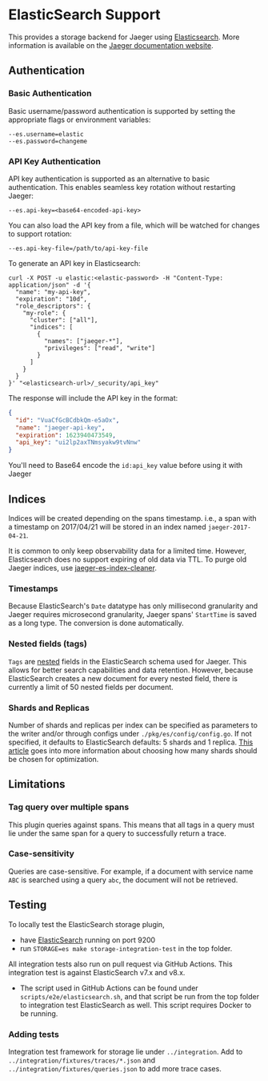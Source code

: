 # ElasticSearch Support

This provides a storage backend for Jaeger using [Elasticsearch](https://www.elastic.co). More information is available on the [Jaeger documentation website](https://www.jaegertracing.io/docs/latest/deployment/#elasticsearch).

## Authentication

### Basic Authentication
Basic username/password authentication is supported by setting the appropriate flags or environment variables:
```
--es.username=elastic
--es.password=changeme
```

### API Key Authentication
API key authentication is supported as an alternative to basic authentication. This enables seamless key rotation without restarting Jaeger:
```
--es.api-key=<base64-encoded-api-key>
```

You can also load the API key from a file, which will be watched for changes to support rotation:
```
--es.api-key-file=/path/to/api-key-file
```

To generate an API key in Elasticsearch:
```
curl -X POST -u elastic:<elastic-password> -H "Content-Type: application/json" -d '{
  "name": "my-api-key",
  "expiration": "10d",
  "role_descriptors": {
    "my-role": {
      "cluster": ["all"],
      "indices": [
        {
          "names": ["jaeger-*"],
          "privileges": ["read", "write"]
        }
      ]
    }
  }
}' "<elasticsearch-url>/_security/api_key"

```

The response will include the API key in the format:
```json
{
  "id": "VuaCfGcBCdbkQm-e5aOx",
  "name": "jaeger-api-key",
  "expiration": 1623940473549,
  "api_key": "ui2lp2axTNmsyakw9tvNnw"
}
```

You'll need to Base64 encode the `id:api_key` value before using it with Jaeger



## Indices
Indices will be created depending on the spans timestamp. i.e., a span with
a timestamp on 2017/04/21 will be stored in an index named `jaeger-2017-04-21`.

It is common to only keep observability data for a limited time.
However, Elasticsearch does no support expiring of old data via TTL.
To purge old Jaeger indices, use [jaeger-es-index-cleaner](../../../cmd/es-index-cleaner/).

### Timestamps
Because ElasticSearch's `Date` datatype has only millisecond granularity and Jaeger
requires microsecond granularity, Jaeger spans' `StartTime` is saved as a long type.
The conversion is done automatically.

### Nested fields (tags)
`Tags` are [nested](https://www.elastic.co/guide/en/elasticsearch/reference/current/nested.html) fields in the
ElasticSearch schema used for Jaeger. This allows for better search capabilities and data retention. However, because
ElasticSearch creates a new document for every nested field, there is currently a limit of 50 nested fields per document.

### Shards and Replicas
Number of shards and replicas per index can be specified as parameters to the writer and/or through configs under
`./pkg/es/config/config.go`. If not specified, it defaults to ElasticSearch defaults: 5 shards and 1 replica.
[This article](https://www.elastic.co/blog/how-many-shards-should-i-have-in-my-elasticsearch-cluster) goes into more information
about choosing how many shards should be chosen for optimization.

## Limitations

### Tag query over multiple spans
This plugin queries against spans. This means that all tags in a query must lie under the same span for a
query to successfully return a trace.

### Case-sensitivity
Queries are case-sensitive. For example, if a document with service name `ABC` is searched using a query `abc`,
the document will not be retrieved.

## Testing
To locally test the ElasticSearch storage plugin,
* have [ElasticSearch](https://www.elastic.co/guide/en/elasticsearch/reference/current/setup.html) running on port 9200
* run `STORAGE=es make storage-integration-test` in the top folder.

All integration tests also run on pull request via GitHub Actions. This integration test is against ElasticSearch v7.x and v8.x.

* The script used in GitHub Actions can be found under `scripts/e2e/elasticsearch.sh`,
and that script be run from the top folder to integration test ElasticSearch as well.
This script requires Docker to be running.

### Adding tests
Integration test framework for storage lie under `../integration`.
Add to `../integration/fixtures/traces/*.json` and `../integration/fixtures/queries.json` to add more
trace cases.
